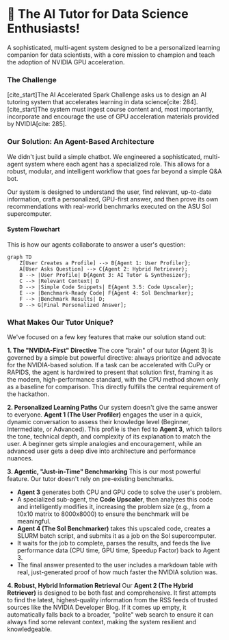 
# 🤖 The AI Tutor for Data Science Enthusiasts!

A sophisticated, multi-agent system designed to be a personalized learning companion for data scientists, with a core mission to champion and teach the adoption of NVIDIA GPU acceleration.

### The Challenge

[cite\_start]The AI Accelerated Spark Challenge asks us to design an AI tutoring system that accelerates learning in data science[cite: 284]. [cite\_start]The system must ingest course content and, most importantly, incorporate and encourage the use of GPU acceleration materials provided by NVIDIA[cite: 285].

### Our Solution: An Agent-Based Architecture

We didn't just build a simple chatbot. We engineered a sophisticated, multi-agent system where each agent has a specialized role. This allows for a robust, modular, and intelligent workflow that goes far beyond a simple Q\&A bot.

Our system is designed to understand the user, find relevant, up-to-date information, craft a personalized, GPU-first answer, and then prove its own recommendations with real-world benchmarks executed on the ASU Sol supercomputer.

#### System Flowchart

This is how our agents collaborate to answer a user's question:

```mermaid
graph TD
    Z[User Creates a Profile] --> B{Agent 1: User Profiler};
    A[User Asks Question] --> C{Agent 2: Hybrid Retriever};
    B --> |User Profile| D{Agent 3: AI Tutor & Synthesizer};
    C --> |Relevant Context| D
    D --> |Simple Code Snippets| E{Agent 3.5: Code Upscaler};
    E --> |Benchmark-Ready Code| F{Agent 4: Sol Benchmarker};
    F --> |Benchmark Results| D;
    D --> G[Final Personalized Answer];
```

### What Makes Our Tutor Unique?

We've focused on a few key features that make our solution stand out:

**1. The "NVIDIA-First" Directive**
The core "brain" of our tutor (Agent 3) is governed by a simple but powerful directive: always prioritize and advocate for the NVIDIA-based solution. If a task can be accelerated with CuPy or RAPIDS, the agent is hardwired to present that solution first, framing it as the modern, high-performance standard, with the CPU method shown only as a baseline for comparison. This directly fulfills the central requirement of the hackathon.

**2. Personalized Learning Paths**
Our system doesn't give the same answer to everyone. **Agent 1 (The User Profiler)** engages the user in a quick, dynamic conversation to assess their knowledge level (Beginner, Intermediate, or Advanced). This profile is then fed to **Agent 3**, which tailors the tone, technical depth, and complexity of its explanation to match the user. A beginner gets simple analogies and encouragement, while an advanced user gets a deep dive into architecture and performance nuances.

**3. Agentic, "Just-in-Time" Benchmarking**
This is our most powerful feature. Our tutor doesn't rely on pre-existing benchmarks.

  * **Agent 3** generates both CPU and GPU code to solve the user's problem.
  * A specialized sub-agent, the **Code Upscaler**, then analyzes this code and intelligently modifies it, increasing the problem size (e.g., from a 10x10 matrix to 8000x8000) to ensure the benchmark will be meaningful.
  * **Agent 4 (The Sol Benchmarker)** takes this upscaled code, creates a SLURM batch script, and submits it as a job on the Sol supercomputer.
  * It waits for the job to complete, parses the results, and feeds the live performance data (CPU time, GPU time, Speedup Factor) back to Agent 3.
  * The final answer presented to the user includes a markdown table with real, just-generated proof of how much faster the NVIDIA solution was.

**4. Robust, Hybrid Information Retrieval**
Our **Agent 2 (The Hybrid Retriever)** is designed to be both fast and comprehensive. It first attempts to find the latest, highest-quality information from the RSS feeds of trusted sources like the NVIDIA Developer Blog. If it comes up empty, it automatically falls back to a broader, "polite" web search to ensure it can always find some relevant context, making the system resilient and knowledgeable.
